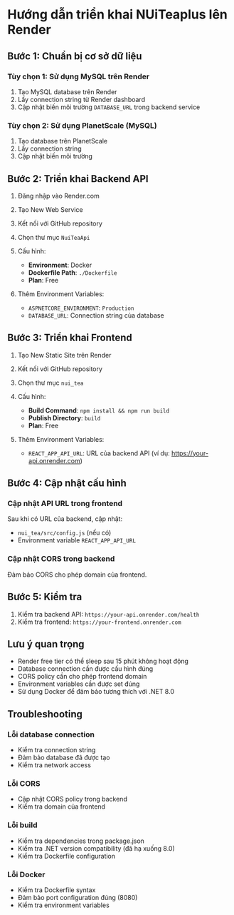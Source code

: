 # Hướng dẫn triển khai NUiTeaplus lên Render

## Bước 1: Chuẩn bị cơ sở dữ liệu

### Tùy chọn 1: Sử dụng MySQL trên Render
1. Tạo MySQL database trên Render
2. Lấy connection string từ Render dashboard
3. Cập nhật biến môi trường `DATABASE_URL` trong backend service

### Tùy chọn 2: Sử dụng PlanetScale (MySQL)
1. Tạo database trên PlanetScale
2. Lấy connection string
3. Cập nhật biến môi trường

## Bước 2: Triển khai Backend API

1. Đăng nhập vào Render.com
2. Tạo New Web Service
3. Kết nối với GitHub repository
4. Chọn thư mục `NuiTeaApi`
5. Cấu hình:
   - **Environment**: Docker
   - **Dockerfile Path**: `./Dockerfile`
   - **Plan**: Free

6. Thêm Environment Variables:
   - `ASPNETCORE_ENVIRONMENT`: `Production`
   - `DATABASE_URL`: Connection string của database

## Bước 3: Triển khai Frontend

1. Tạo New Static Site trên Render
2. Kết nối với GitHub repository
3. Chọn thư mục `nui_tea`
4. Cấu hình:
   - **Build Command**: `npm install && npm run build`
   - **Publish Directory**: `build`
   - **Plan**: Free

5. Thêm Environment Variables:
   - `REACT_APP_API_URL`: URL của backend API (ví dụ: https://your-api.onrender.com)

## Bước 4: Cập nhật cấu hình

### Cập nhật API URL trong frontend
Sau khi có URL của backend, cập nhật:
- `nui_tea/src/config.js` (nếu có)
- Environment variable `REACT_APP_API_URL`

### Cập nhật CORS trong backend
Đảm bảo CORS cho phép domain của frontend.

## Bước 5: Kiểm tra

1. Kiểm tra backend API: `https://your-api.onrender.com/health`
2. Kiểm tra frontend: `https://your-frontend.onrender.com`

## Lưu ý quan trọng

- Render free tier có thể sleep sau 15 phút không hoạt động
- Database connection cần được cấu hình đúng
- CORS policy cần cho phép frontend domain
- Environment variables cần được set đúng
- Sử dụng Docker để đảm bảo tương thích với .NET 8.0

## Troubleshooting

### Lỗi database connection
- Kiểm tra connection string
- Đảm bảo database đã được tạo
- Kiểm tra network access

### Lỗi CORS
- Cập nhật CORS policy trong backend
- Kiểm tra domain của frontend

### Lỗi build
- Kiểm tra dependencies trong package.json
- Kiểm tra .NET version compatibility (đã hạ xuống 8.0)
- Kiểm tra Dockerfile configuration

### Lỗi Docker
- Kiểm tra Dockerfile syntax
- Đảm bảo port configuration đúng (8080)
- Kiểm tra environment variables 